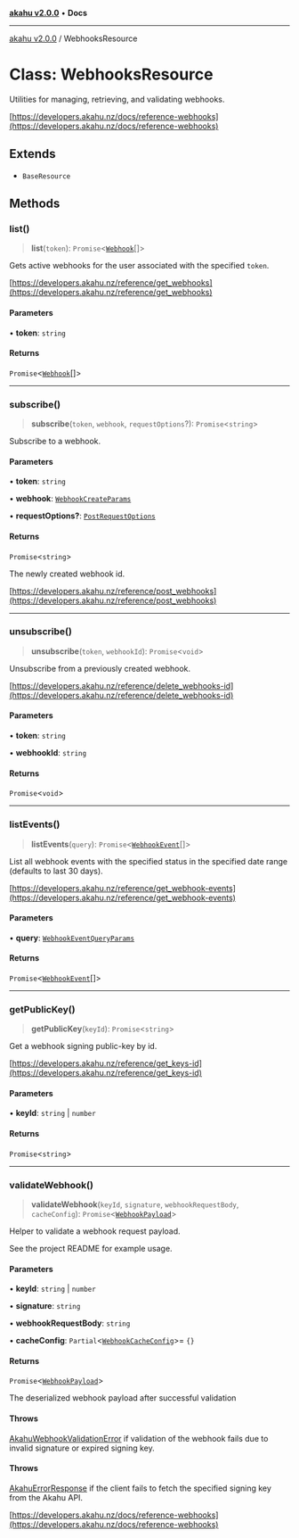 [**akahu v2.0.0**](../README.md) • **Docs**

***

[akahu v2.0.0](../README.md) / WebhooksResource

# Class: WebhooksResource

Utilities for managing, retrieving, and validating webhooks.

[https://developers.akahu.nz/docs/reference-webhooks](https://developers.akahu.nz/docs/reference-webhooks)

## Extends

- `BaseResource`

## Methods

### list()

> **list**(`token`): `Promise`\<[`Webhook`](../type-aliases/Webhook.md)[]\>

Gets active webhooks for the user associated with the specified `token`.

[https://developers.akahu.nz/reference/get_webhooks](https://developers.akahu.nz/reference/get_webhooks)

#### Parameters

• **token**: `string`

#### Returns

`Promise`\<[`Webhook`](../type-aliases/Webhook.md)[]\>

***

### subscribe()

> **subscribe**(`token`, `webhook`, `requestOptions`?): `Promise`\<`string`\>

Subscribe to a webhook.

#### Parameters

• **token**: `string`

• **webhook**: [`WebhookCreateParams`](../type-aliases/WebhookCreateParams.md)

• **requestOptions?**: [`PostRequestOptions`](../type-aliases/PostRequestOptions.md)

#### Returns

`Promise`\<`string`\>

The newly created webhook id.

[https://developers.akahu.nz/reference/post_webhooks](https://developers.akahu.nz/reference/post_webhooks)

***

### unsubscribe()

> **unsubscribe**(`token`, `webhookId`): `Promise`\<`void`\>

Unsubscribe from a previously created webhook.

[https://developers.akahu.nz/reference/delete_webhooks-id](https://developers.akahu.nz/reference/delete_webhooks-id)

#### Parameters

• **token**: `string`

• **webhookId**: `string`

#### Returns

`Promise`\<`void`\>

***

### listEvents()

> **listEvents**(`query`): `Promise`\<[`WebhookEvent`](../type-aliases/WebhookEvent.md)[]\>

List all webhook events with the specified status in the specified date
range (defaults to last 30 days).

[https://developers.akahu.nz/reference/get_webhook-events](https://developers.akahu.nz/reference/get_webhook-events)

#### Parameters

• **query**: [`WebhookEventQueryParams`](../type-aliases/WebhookEventQueryParams.md)

#### Returns

`Promise`\<[`WebhookEvent`](../type-aliases/WebhookEvent.md)[]\>

***

### getPublicKey()

> **getPublicKey**(`keyId`): `Promise`\<`string`\>

Get a webhook signing public-key by id.

[https://developers.akahu.nz/reference/get_keys-id](https://developers.akahu.nz/reference/get_keys-id)

#### Parameters

• **keyId**: `string` \| `number`

#### Returns

`Promise`\<`string`\>

***

### validateWebhook()

> **validateWebhook**(`keyId`, `signature`, `webhookRequestBody`, `cacheConfig`): `Promise`\<[`WebhookPayload`](../type-aliases/WebhookPayload.md)\>

Helper to validate a webhook request payload.

See the project README for example usage.

#### Parameters

• **keyId**: `string` \| `number`

• **signature**: `string`

• **webhookRequestBody**: `string`

• **cacheConfig**: `Partial`\<[`WebhookCacheConfig`](../type-aliases/WebhookCacheConfig.md)\>= `{}`

#### Returns

`Promise`\<[`WebhookPayload`](../type-aliases/WebhookPayload.md)\>

The deserialized webhook payload after successful validation

#### Throws

[AkahuWebhookValidationError](AkahuWebhookValidationError.md)
if validation of the webhook fails due to invalid signature or expired signing key.

#### Throws

[AkahuErrorResponse](AkahuErrorResponse.md)
if the client fails to fetch the specified signing key from the Akahu API.

[https://developers.akahu.nz/docs/reference-webhooks](https://developers.akahu.nz/docs/reference-webhooks)
